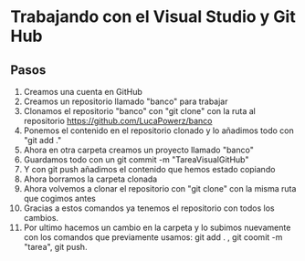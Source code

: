 # Trabajando con el Visual Studio y Git Hub
## Pasos
1. Creamos una cuenta en GitHub
2. Creamos un repositorio llamado "banco" para trabajar
   <img source="1.png">
4. Clonamos el repositorio "banco" con "git clone" con la ruta al repositorio https://github.com/LucaPowerz/banco
   <img source="2.png">
6. Ponemos el contenido en el repositorio clonado y lo añadimos todo con "git add ."
7. Ahora en otra carpeta creamos un proyecto llamado "banco"
8. Guardamos todo con un git commit -m "TareaVisualGitHub"
9. Y con git push añadimos el contenido que hemos estado copiando
10. Ahora borramos la carpeta clonada
11. Ahora volvemos a clonar el repositorio con "git clone" con la misma ruta que cogimos antes
12. Gracias a estos comandos ya tenemos el repositorio con todos los cambios.
13. Por ultimo hacemos un cambio en la carpeta y lo subimos nuevamente con los comandos que previamente usamos: git add . , git coomit -m "tarea", git push.
